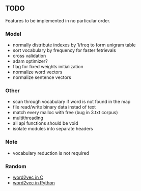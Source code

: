 ## TODO

Features to be implemented in no particular order.

### Model

* normally distribute indexes by 1/freq to form unigram table
* sort vocabulary by frequency for faster fetrievals
* cross validation
* adam optimizer?
* flag for fixed weights initialization
* normalize word vectors
* normalize sentence vectors

### Other

* scan through vocabulary if word is not found in the map
* file read/write binary data instad of text
* match every malloc with free (bug in 3.txt corpus)
* multithreading
* all api functions should be void
* isolate modules into separate headers

### Note
* vocabulary reduction is not required

### Random

* [word2vec in C](https://github.com/chrisjmccormick/word2vec_commented/blob/master/word2vec.c)
* [word2vec in Python](https://github.com/deborausujono/word2vecpy/blob/master/word2vec.py)
